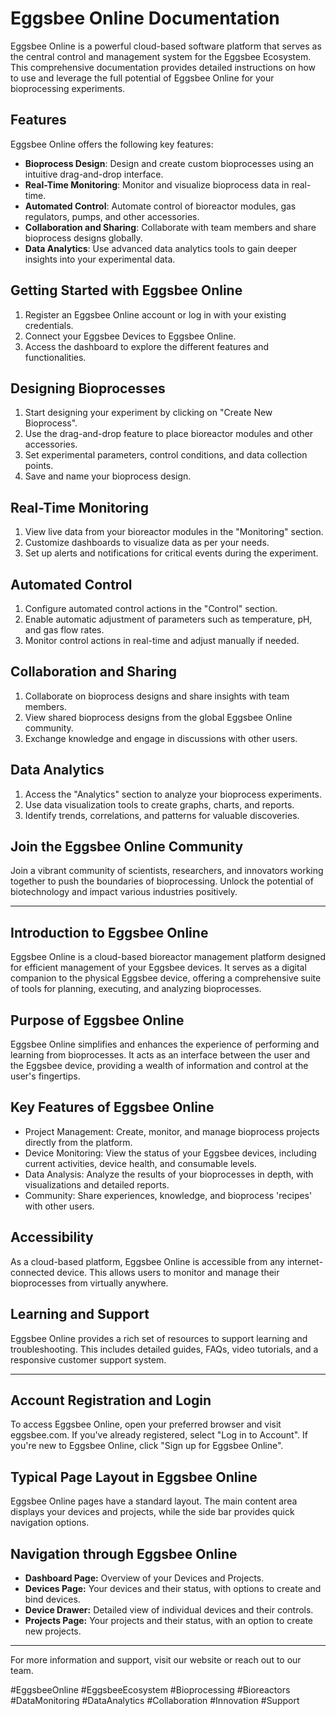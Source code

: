 # Eggsbee Online Documentation

Eggsbee Online is a powerful cloud-based software platform that serves as the central control and management system for the Eggsbee Ecosystem. This comprehensive documentation provides detailed instructions on how to use and leverage the full potential of Eggsbee Online for your bioprocessing experiments.

## Features

Eggsbee Online offers the following key features:

- **Bioprocess Design**: Design and create custom bioprocesses using an intuitive drag-and-drop interface.
- **Real-Time Monitoring**: Monitor and visualize bioprocess data in real-time.
- **Automated Control**: Automate control of bioreactor modules, gas regulators, pumps, and other accessories.
- **Collaboration and Sharing**: Collaborate with team members and share bioprocess designs globally.
- **Data Analytics**: Use advanced data analytics tools to gain deeper insights into your experimental data.

## Getting Started with Eggsbee Online

1. Register an Eggsbee Online account or log in with your existing credentials.
2. Connect your Eggsbee Devices to Eggsbee Online.
3. Access the dashboard to explore the different features and functionalities.

## Designing Bioprocesses

1. Start designing your experiment by clicking on "Create New Bioprocess".
2. Use the drag-and-drop feature to place bioreactor modules and other accessories.
3. Set experimental parameters, control conditions, and data collection points.
4. Save and name your bioprocess design.

## Real-Time Monitoring

1. View live data from your bioreactor modules in the "Monitoring" section.
2. Customize dashboards to visualize data as per your needs.
3. Set up alerts and notifications for critical events during the experiment.

## Automated Control

1. Configure automated control actions in the "Control" section.
2. Enable automatic adjustment of parameters such as temperature, pH, and gas flow rates.
3. Monitor control actions in real-time and adjust manually if needed.

## Collaboration and Sharing

1. Collaborate on bioprocess designs and share insights with team members.
2. View shared bioprocess designs from the global Eggsbee Online community.
3. Exchange knowledge and engage in discussions with other users.

## Data Analytics

1. Access the "Analytics" section to analyze your bioprocess experiments.
2. Use data visualization tools to create graphs, charts, and reports.
3. Identify trends, correlations, and patterns for valuable discoveries.

## Join the Eggsbee Online Community

Join a vibrant community of scientists, researchers, and innovators working together to push the boundaries of bioprocessing. Unlock the potential of biotechnology and impact various industries positively.

---

## Introduction to Eggsbee Online

Eggsbee Online is a cloud-based bioreactor management platform designed for efficient management of your Eggsbee devices. It serves as a digital companion to the physical Eggsbee device, offering a comprehensive suite of tools for planning, executing, and analyzing bioprocesses.

## Purpose of Eggsbee Online

Eggsbee Online simplifies and enhances the experience of performing and learning from bioprocesses. It acts as an interface between the user and the Eggsbee device, providing a wealth of information and control at the user's fingertips.

## Key Features of Eggsbee Online

- Project Management: Create, monitor, and manage bioprocess projects directly from the platform.
- Device Monitoring: View the status of your Eggsbee devices, including current activities, device health, and consumable levels.
- Data Analysis: Analyze the results of your bioprocesses in depth, with visualizations and detailed reports.
- Community: Share experiences, knowledge, and bioprocess 'recipes' with other users.

## Accessibility

As a cloud-based platform, Eggsbee Online is accessible from any internet-connected device. This allows users to monitor and manage their bioprocesses from virtually anywhere.

## Learning and Support

Eggsbee Online provides a rich set of resources to support learning and troubleshooting. This includes detailed guides, FAQs, video tutorials, and a responsive customer support system.

---

## Account Registration and Login

To access Eggsbee Online, open your preferred browser and visit eggsbee.com. If you've already registered, select "Log in to Account". If you're new to Eggsbee Online, click "Sign up for Eggsbee Online".

## Typical Page Layout in Eggsbee Online

Eggsbee Online pages have a standard layout. The main content area displays your devices and projects, while the side bar provides quick navigation options.

## Navigation through Eggsbee Online

- **Dashboard Page:** Overview of your Devices and Projects.
- **Devices Page:** Your devices and their status, with options to create and bind devices.
- **Device Drawer:** Detailed view of individual devices and their controls.
- **Projects Page:** Your projects and their status, with an option to create new projects.

---

For more information and support, visit our website or reach out to our team.

#EggsbeeOnline #EggsbeeEcosystem #Bioprocessing #Bioreactors #DataMonitoring #DataAnalytics #Collaboration #Innovation #Support

